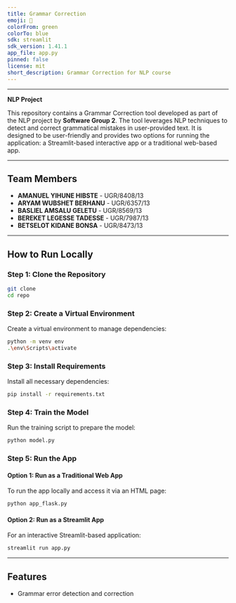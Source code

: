 ```yaml
---
title: Grammar Correction
emoji: 🦀
colorFrom: green
colorTo: blue
sdk: streamlit
sdk_version: 1.41.1
app_file: app.py
pinned: false
license: mit
short_description: Grammar Correction for NLP course
---
```


---

**NLP Project**

This repository contains a Grammar Correction tool developed as part of the NLP project by **Software Group 2**. The tool leverages NLP techniques to detect and correct grammatical mistakes in user-provided text. It is designed to be user-friendly and provides two options for running the application: a Streamlit-based interactive app or a traditional web-based app.

---

## **Team Members**

- **AMANUEL YIHUNE HIBSTE** - UGR/8408/13
- **ARYAM WUBSHET BERHANU** - UGR/6357/13
- **BASLIEL AMSALU GELETU** - UGR/8569/13
- **BEREKET LEGESSE TADESSE** - UGR/7987/13
- **BETSELOT KIDANE BONSA** - UGR/8473/13

---

## **How to Run Locally**

### **Step 1: Clone the Repository**

```bash
git clone
cd repo
```

### **Step 2: Create a Virtual Environment**

Create a virtual environment to manage dependencies:

```bash
python -m venv env
.\env\Scripts\activate
```

### **Step 3: Install Requirements**

Install all necessary dependencies:

```bash
pip install -r requirements.txt
```

### **Step 4: Train the Model**

Run the training script to prepare the model:

```bash
python model.py
```

### **Step 5: Run the App**

#### **Option 1: Run as a Traditional Web App**

To run the app locally and access it via an HTML page:

```bash
python app_flask.py
```

#### **Option 2: Run as a Streamlit App**

For an interactive Streamlit-based application:

```bash
streamlit run app.py
```

---

## **Features**

- Grammar error detection and correction
